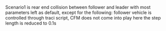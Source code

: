 Scenario1 is rear end collision between follower and leader with most parameters left as default, except for the following:
follower vehicle is controlled through traci script, CFM does not come into play here
the step length is reduced to 0.1s